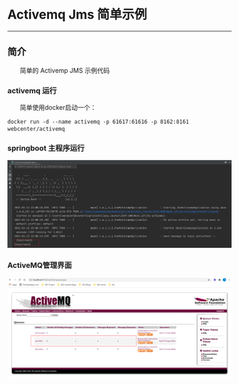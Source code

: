 # Activemq Jms 简单示例
***
## 简介
&ensp;&ensp;&ensp;&ensp;简单的 Activemp JMS 示例代码

### activemq 运行
&ensp;&ensp;&ensp;&ensp;简单使用docker启动一个：

```shell script
docker run -d --name activemq -p 61617:61616 -p 8162:8161 webcenter/activemq
```

### springboot 主程序运行

![001](001.png)

### ActiveMQ管理界面

![002](002.png)
